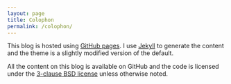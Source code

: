 ```yaml
---
layout: page
title: Colophon
permalink: /colophon/
---
```


This blog is hosted using [GitHub pages](https://pages.github.com). I use [Jekyll](https://jekyllrb.com) to generate the content and the
theme is a slightly modified version of the default.

All the content on this blog is available on GitHub and the code is licensed under
the [3-clause BSD license](https://www.tldrlegal.com/license/bsd-3-clause-license-revised) unless otherwise noted.

